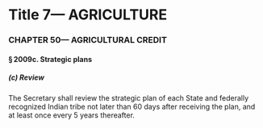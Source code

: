
# Title 7— AGRICULTURE
### CHAPTER 50— AGRICULTURAL CREDIT
#### § 2009c. Strategic plans
##### (c) Review

The Secretary shall review the strategic plan of each State and federally recognized Indian tribe not later than 60 days after receiving the plan, and at least once every 5 years thereafter.
